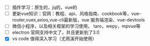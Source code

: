 - [ ] 插件学习：原生的，jq的，vue的
- [ ] 更新vue知识：官网：教程、api、风格指南、cookbook等，vue-router,vuex,axios,vue-cli最新版，vue 服务端渲染、vue-devtools
- [ ] 微信小程序，以及相关框架的学习使用， taro，wepy，mpvue等
- [ ] electron 官网支持中文了，并且更新到了3.0
- [x] vs code 值得深入学习（尤雨溪开始使用）
